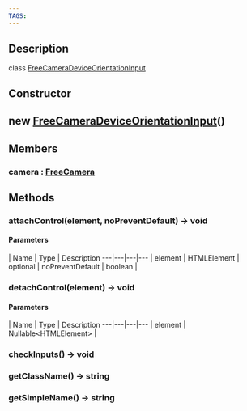 ```yaml
---
TAGS:
---
```

## Description

class [FreeCameraDeviceOrientationInput](/classes/3.1/FreeCameraDeviceOrientationInput)



## Constructor

## new [FreeCameraDeviceOrientationInput](/classes/3.1/FreeCameraDeviceOrientationInput)()


## Members

### camera : [FreeCamera](/classes/3.1/FreeCamera)


## Methods

### attachControl(element, noPreventDefault) &rarr; void



#### Parameters
 | Name | Type | Description
---|---|---|---
 | element | HTMLElement | 
optional | noPreventDefault | boolean | 
### detachControl(element) &rarr; void



#### Parameters
 | Name | Type | Description
---|---|---|---
 | element | Nullable&lt;HTMLElement&gt; | 

### checkInputs() &rarr; void


### getClassName() &rarr; string


### getSimpleName() &rarr; string


